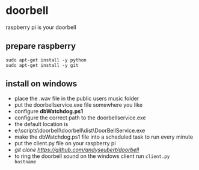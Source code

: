 doorbell
========

raspberry pi is your doorbell

prepare raspberry
----

    sudo apt-get install -y python
    sudo apt-get install -y git

install on windows
----
* place the .wav file in the public users music folder
* put the doorbellservice.exe file somewhere you like
* configure **dbWatchdog.ps1**
 * configure the correct path to the doorbellservice.exe
 * the default location is
  * e:\scripts\doorbell\doorbell\dist\DoorBellService.exe
* make the dbWatchdog.ps1 file into a scheduled task to run every minute 
* put the client.py file on your raspberry pi
 * _git clone https://github.com/andyseubert/doorbell_
* to ring the doorbell sound on the windows client run
<code>client.py hostname</code>


